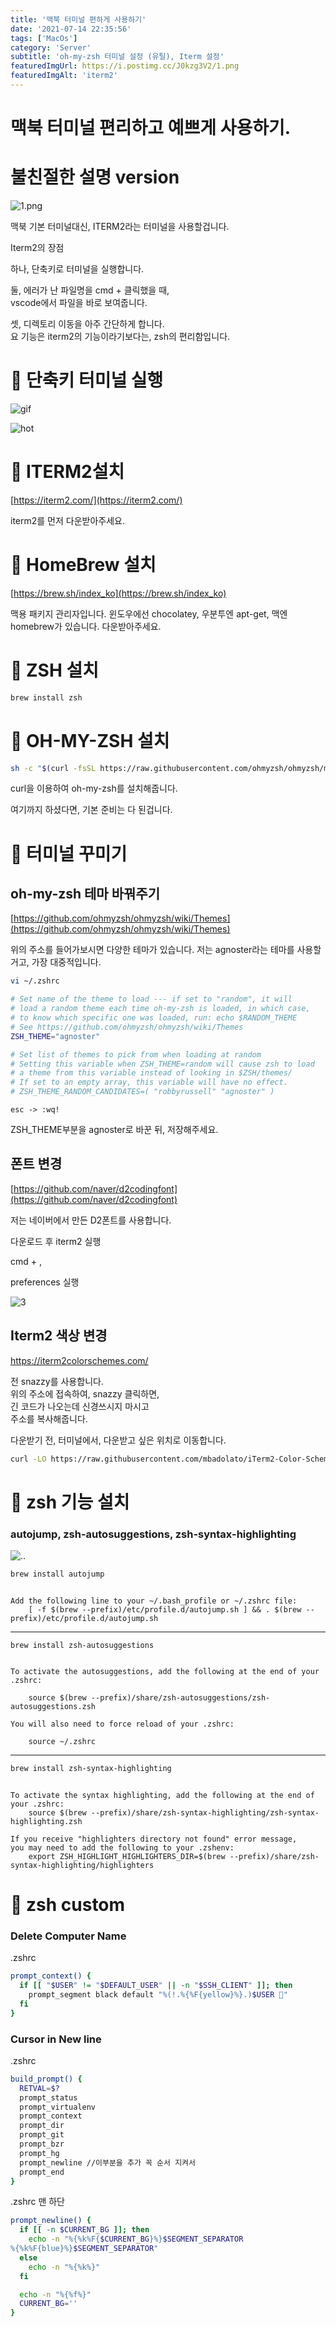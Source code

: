 ```yaml
---
title: '맥북 터미널 편하게 사용하기'
date: '2021-07-14 22:35:56'
tags: ['MacOs']
category: 'Server'
subtitle: 'oh-my-zsh 터미널 설정 (유틸), Iterm 설정'
featuredImgUrl: https://i.postimg.cc/J0kzg3V2/1.png
featuredImgAlt: 'iterm2'
---
```


# 맥북 터미널 편리하고 예쁘게 사용하기.

# 불친절한 설명 version

![1.png](https://i.postimg.cc/J0kzg3V2/1.png)

맥북 기본 터미널대신, ITERM2라는 터미널을 사용할겁니다.<br>

Iterm2의 장점

하나, 단축키로 터미널을 실행합니다.

둘, 에러가 난 파일명을 cmd + 클릭했을 때,<br>
vscode에서 파일을 바로 보여줍니다.

셋, 디렉토리 이동을 아주 간단하게 합니다.<br>
요 기능은 iterm2의 기능이라기보다는, zsh의 편리함입니다.

# 🥑 단축키 터미널 실행

![gif](https://i.postimg.cc/05nxf2Ms/2.gif)

![hot](https://i.postimg.cc/4yV41j0S/hot.png)

# 🥑 ITERM2설치

[https://iterm2.com/](https://iterm2.com/)

iterm2를 먼저 다운받아주세요.

# 🥑 HomeBrew 설치

[https://brew.sh/index_ko](https://brew.sh/index_ko)

맥용 패키지 관리자입니다.
윈도우에선 chocolatey, 우분투엔 apt-get, 맥엔 homebrew가 있습니다.
다운받아주세요.

# 🥑 ZSH 설치

```bash
brew install zsh
```

# 🥑 OH-MY-ZSH 설치

```bash
sh -c "$(curl -fsSL https://raw.githubusercontent.com/ohmyzsh/ohmyzsh/master/tools/install.sh)"
```

curl을 이용하여 oh-my-zsh를 설치해줍니다.

여기까지 하셨다면, 기본 준비는 다 된겁니다.

# 🥑 터미널 꾸미기

## oh-my-zsh 테마 바꿔주기

[https://github.com/ohmyzsh/ohmyzsh/wiki/Themes](https://github.com/ohmyzsh/ohmyzsh/wiki/Themes)

위의 주소를 들어가보시면 다양한 테마가 있습니다.
저는 agnoster라는 테마를 사용할 거고, 가장 대중적입니다.

```bash
vi ~/.zshrc
```

```bash
# Set name of the theme to load --- if set to "random", it will
# load a random theme each time oh-my-zsh is loaded, in which case,
# to know which specific one was loaded, run: echo $RANDOM_THEME
# See https://github.com/ohmyzsh/ohmyzsh/wiki/Themes
ZSH_THEME="agnoster"

# Set list of themes to pick from when loading at random
# Setting this variable when ZSH_THEME=random will cause zsh to load
# a theme from this variable instead of looking in $ZSH/themes/
# If set to an empty array, this variable will have no effect.
# ZSH_THEME_RANDOM_CANDIDATES=( "robbyrussell" "agnoster" )
```

```plain
esc -> :wq!
```

ZSH_THEME부분을 agnoster로 바꾼 뒤, 저장해주세요.

## 폰트 변경

[https://github.com/naver/d2codingfont](https://github.com/naver/d2codingfont)

저는 네이버에서 만든 D2폰트를 사용합니다.

다운로드 후 iterm2 실행

cmd + ,

preferences 실행

![3](https://i.postimg.cc/8cWjs7B9/3.png)

## Iterm2 색상 변경

https://iterm2colorschemes.com/

전 snazzy를 사용합니다. <br>
위의 주소에 접속하여, snazzy 클릭하면,<br>
긴 코드가 나오는데 신경쓰시지 마시고<br>
주소를 복사해줍니다.

다운받기 전, 터미널에서, 다운받고 싶은 위치로 이동합니다.

```bash
curl -LO https://raw.githubusercontent.com/mbadolato/iTerm2-Color-Schemes/master/schemes/Snazzy.itermcolors
```

# 🥑 zsh 기능 설치

### autojump, zsh-autosuggestions, zsh-syntax-highlighting

![..](https://i.postimg.cc/ZKNJtkV7/4.png)

```bash
brew install autojump

```

```plain

Add the following line to your ~/.bash_profile or ~/.zshrc file:
    [ -f $(brew --prefix)/etc/profile.d/autojump.sh ] && . $(brew --prefix)/etc/profile.d/autojump.sh

```

---

```
brew install zsh-autosuggestions
```

```plain

To activate the autosuggestions, add the following at the end of your .zshrc:

    source $(brew --prefix)/share/zsh-autosuggestions/zsh-autosuggestions.zsh

You will also need to force reload of your .zshrc:

    source ~/.zshrc
```

---

```bash
brew install zsh-syntax-highlighting
```

```plain

To activate the syntax highlighting, add the following at the end of your .zshrc:
    source $(brew --prefix)/share/zsh-syntax-highlighting/zsh-syntax-highlighting.zsh

If you receive "highlighters directory not found" error message,
you may need to add the following to your .zshenv:
    export ZSH_HIGHLIGHT_HIGHLIGHTERS_DIR=$(brew --prefix)/share/zsh-syntax-highlighting/highlighters
```

# 🥑 zsh custom

### Delete Computer Name

.zshrc

```bash
prompt_context() {
  if [[ "$USER" != "$DEFAULT_USER" || -n "$SSH_CLIENT" ]]; then
    prompt_segment black default "%(!.%{%F{yellow}%}.)$USER 🥑"
  fi
}
```

### Cursor in New line

.zshrc

```bash
build_prompt() {
  RETVAL=$?
  prompt_status
  prompt_virtualenv
  prompt_context
  prompt_dir
  prompt_git
  prompt_bzr
  prompt_hg
  prompt_newline //이부분을 추가 꼭 순서 지켜서
  prompt_end
}
```

.zshrc 맨 하단

```bash
prompt_newline() {
  if [[ -n $CURRENT_BG ]]; then
    echo -n "%{%k%F{$CURRENT_BG}%}$SEGMENT_SEPARATOR
%{%k%F{blue}%}$SEGMENT_SEPARATOR"
  else
    echo -n "%{%k%}"
  fi

  echo -n "%{%f%}"
  CURRENT_BG=''
}

```
